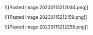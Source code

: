 ![[Pasted image 20230115212044.png]]




![[Pasted image 20230115212159.png]]

![[Pasted image 20230115212259.png]]
